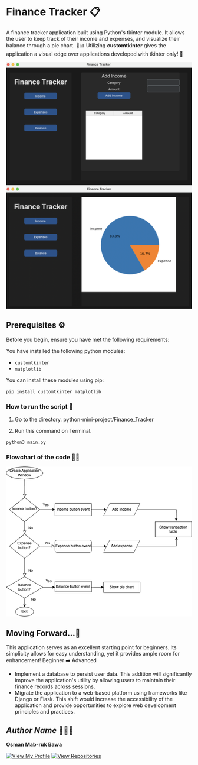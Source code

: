 # Finance Tracker 📋

A finance tracker application built using Python's tkinter module. It allows the user to keep track of their income and expenses, and visualize their balance through a pie chart. 🥧📊
Utilizing **customtkinter** gives the application a visual edge over applications developed with tkinter only! 🎨

<p align="center">
<img width="792" alt="preview" src="Assets/preview.png">
<img width="786" alt="pie_chart" src="Assets/piechart.png">

## Prerequisites ⚙️

Before you begin, ensure you have met the following requirements:

You have installed the following python modules:

- `customtkinter`
- `matplotlib`

You can install these modules using pip:

```
pip install customtkinter matplotlib
```

### How to run the script 🚀

1. Go to the directory. python-mini-project/Finance_Tracker

2. Run this command on Terminal.

```
python3 main.py
```

### Flowchart of the code 🤹‍♀️

![Finace-tracker drawio](Assets/flowchart.png)

## Moving Forward...🐾

This application serves as an excellent starting point for beginners. Its simplicity allows for easy understanding, yet it provides ample room for enhancement!
Beginner ➡️ Advanced

- Implement a database to persist user data. This addition will significantly improve the application's utility by allowing users to maintain their finance records across sessions.
- Migrate the application to a web-based platform using frameworks like Django or Flask. This shift would increase the accessibility of the application and provide opportunities to explore web development principles and practices.

## _Author Name_ 👩🏻‍💻

**Osman Mab-ruk Bawa**

[![View My Profile](https://img.shields.io/badge/View-My_Profile-green?logo=GitHub)](https://github.com/mabruk7)
[![View Repositories](https://img.shields.io/badge/View-My_Repositories-blue?logo=GitHub)](https://github.com/mabruk7?tab=repositories)
